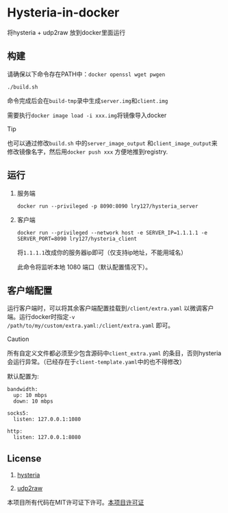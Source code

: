 # Hysteria-in-docker

将hysteria + udp2raw 放到docker里面运行

## 构建

请确保以下命令存在PATH中：`docker openssl wget pwgen`

```
./build.sh
```

命令完成后会在`build-tmp`录中生成`server.img`和`client.img`

需要执行`docker image load -i xxx.img`将镜像导入docker

> [!TIP]
> 也可以通过修改`build.sh` 中的`server_image_output` 和`client_image_output`来修改镜像名字，然后用`docker push xxx` 方便地推到registry.

## 运行

1. 服务端
   
   ```
   docker run --privileged -p 8090:8090 lry127/hysteria_server
   ```

2. 客户端
   
   ```
   docker run --privileged --network host -e SERVER_IP=1.1.1.1 -e SERVER_PORT=8090 lry127/hysteria_client
   ```
   
   将`1.1.1.1`改成你的服务器ip即可（仅支持ip地址，不能用域名）
   
   此命令将监听本地 1080 端口（默认配置情况下）。

## 客户端配置

运行客户端时，可以将其余客户端配置挂载到`/client/extra.yaml` 以微调客户端。运行docker时指定`-v /path/to/my/custom/extra.yaml:/client/extra.yaml` 即可。

> [!CAUTION]
> 
> 所有自定义文件都必须至少包含源码中`client_extra.yaml` 的条目，否则hysteria会运行异常。（已经存在于`client-template.yaml`中的也不得修改）

默认配置为:

```
bandwidth: 
  up: 10 mbps
  down: 10 mbps

socks5:
  listen: 127.0.0.1:1080 

http:
  listen: 127.0.0.1:8080
```

## License

1. [hysteria](https://github.com/apernet/hysteria/blob/master/LICENSE.md)

2. [udp2raw](https://github.com/wangyu-/udp2raw/blob/unified/LICENSE.md)

本项目所有代码在MIT许可证下许可。[本项目许可证](https://github.com/lry127/hysteria-in-docker/blob/master/LICENSE)


